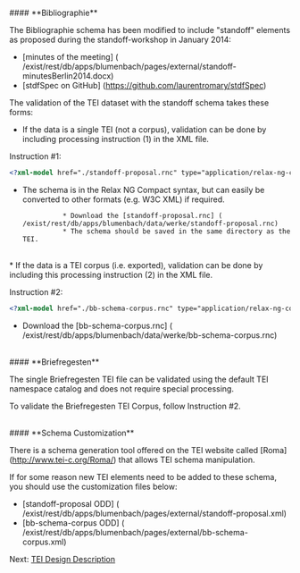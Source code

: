 <br/>
#### **Bibliographie**

The Bibliographie schema has been modified to include "standoff" elements as proposed during the standoff-workshop in January 2014:

* [minutes of the meeting] ( /exist/rest/db/apps/blumenbach/pages/external/standoff-minutesBerlin2014.docx)
* [stdfSpec on GitHub] (https://github.com/laurentromary/stdfSpec)

The validation of the TEI dataset with the standoff schema takes these forms:

* If the data is a single TEI (not a corpus), validation can be done by including processing instruction (1) in the XML file.

Instruction #1:

```xsl
<?xml-model href="./standoff-proposal.rnc" type="application/relax-ng-compact-syntax"?>
 ```

* The schema is in the Relax NG Compact syntax, but can easily be converted to other formats (e.g. W3C XML) if required. 
 
                * Download the [standoff-proposal.rnc] ( /exist/rest/db/apps/blumenbach/data/werke/standoff-proposal.rnc)
                * The schema should be saved in the same directory as the TEI.
 
<br/>         
*  If the data is a TEI corpus (i.e. exported), validation can be done by including this processing instruction (2) in the XML file.        
        
Instruction #2:

```xsl
<?xml-model href="./bb-schema-corpus.rnc" type="application/relax-ng-compact-syntax"?>
 ```
 * Download the [bb-schema-corpus.rnc] ( /exist/rest/db/apps/blumenbach/data/werke/bb-schema-corpus.rnc)
 
 <br/>
#### **Briefregesten** 

The single Briefregesten TEI file can be validated using the default TEI namespace catalog and does not require special processing.

To validate the Briefregesten TEI Corpus, follow Instruction #2. 

<br/>
#### **Schema Customization**

There is a schema generation tool offered on the TEI website called [Roma] (http://www.tei-c.org/Roma/) that allows TEI schema manipulation.

If for some reason new TEI elements need to be added to these schema, you should use the customization files below:

* [standoff-proposal ODD] ( /exist/rest/db/apps/blumenbach/pages/external/standoff-proposal.xml)
* [bb-schema-corpus ODD] ( /exist/rest/db/apps/blumenbach/pages/external/bb-schema-corpus.xml)

Next: [TEI Design Description](tei-design)
